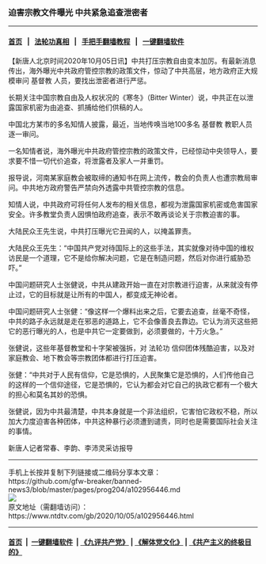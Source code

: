 ### 迫害宗教文件曝光 中共紧急追查泄密者
------------------------

#### [首页](https://github.com/gfw-breaker/banned-news3/blob/master/README.md) &nbsp;&nbsp;|&nbsp;&nbsp; [法轮功真相](https://github.com/begood0513/basic/blob/master/README.md)  &nbsp;&nbsp;|&nbsp;&nbsp; [手把手翻墙教程](https://github.com/gfw-breaker/guides/wiki)  &nbsp;&nbsp;|&nbsp;&nbsp; [一键翻墙软件](https://github.com/gfw-breaker/nogfw/blob/master/README.md)  



<div><div class="post_content" itemprop="articleBody">
 <p>
  【新唐人北京时间2020年10月05日讯】中共打压宗教自由变本加厉。有最新消息传出，海外曝光中共政府管控宗教的政策文件，惊动了中共高层，地方政府正大规模审问
  <ok href="https://www.ntdtv.com/gb/基督教.htm">
   基督教
  </ok>
  人员，要找出泄密者进行严惩。
 </p>
 <p>
  长期关注中国宗教自由及人权状况的《寒冬》（Bitter Winter）说，中共正在以泄露国家机密为由追查、抓捕给他们供稿的人。
 </p>
 <p>
  中国北方某市的多名知情人披露，最近，当地传唤当地100多名
  <ok href="https://www.ntdtv.com/gb/基督教.htm">
   基督教
  </ok>
  教职人员逐一审问。
 </p>
 <p>
  一名知情者说，海外曝光中共政府管控宗教的政策文件，已经惊动中央领导人，要求要不惜一切代价追查，将泄露者及家人一并重罚。
 </p>
 <p>
  报导说，河南某家庭教会被取缔的通知书在网上流传，教会的负责人也遭宗教局审问。中共地方政府警告严禁向外透露中共管控宗教的信息。
 </p>
 <p>
  知情人说，中共政府可将任何人发布的相关信息，都视为泄露国家机密或危害国家安全。许多教堂负责人因惧怕政府追查，表示不敢再谈论关于宗教迫害的事。
 </p>
 <p>
  大陆民众王先生说，中共打压曝光它丑闻的人，以掩盖罪责。
 </p>
 <p>
  大陆民众王先生：“中国共产党对待国际上的这些手法，其实就像对待中国的维权访民是一个道理，它不是给你解决问题，它是在制造问题，然后对你进行威胁恐吓。”
 </p>
 <p>
  中国问题研究人士张健说，中共从建政开始一直在对宗教进行迫害，从来就没有停止过，它的目标就是让所有的中国人，都变成无神论者。
 </p>
 <p>
  中国问题研究人士张健：“像这样一个爆料出来之后，它要去追查，丝毫不奇怪，中共的路子永远就是走在邪恶的道路上，它不会像善良去靠边。它认为消灭这些把它的恶行曝光的人，也是中共它一定要做到，必须要做的，十万火急。”
 </p>
 <p>
  张健说，这些年基督教堂和十字架被强拆，对
  <ok href="https://www.ntdtv.com/gb/法轮功.htm">
   法轮功
  </ok>
  信仰团体残酷迫害，以及对家庭教会、地下教会等宗教团体都进行打压迫害。
 </p>
 <p>
  张健：“中共对于人民有信仰，它是恐惧的，人民聚集它是恐惧的，人们传他自己的这样的一个信仰途径，它是恐惧的，它认为都会对它自己的执政它都有一个极大的担心和莫名其妙的恐惧。
 </p>
 <p>
  张健说，因为中共最清楚，中共本身就是一个非法组织，它害怕它政权不稳，所以加大力度迫害各种团体，中共这种暴行必须遭到谴责，同时也是需要国际社会关注的事情。
 </p>
 <p>
  新唐人记者常春、李韵、李沛灵采访报导
 </p>
 <div class="single_ad">
 </div>
</div>
</div>
<hr/>
手机上长按并复制下列链接或二维码分享本文章：<br/>
https://github.com/gfw-breaker/banned-news3/blob/master/pages/prog204/a102956446.md <br/>
<a href='https://github.com/gfw-breaker/banned-news3/blob/master/pages/prog204/a102956446.md'><img src='https://github.com/gfw-breaker/banned-news3/blob/master/pages/prog204/a102956446.md.png'/></a> <br/>
原文地址（需翻墙访问）：https://www.ntdtv.com/gb/2020/10/05/a102956446.html


------------------------
#### [首页](https://github.com/gfw-breaker/banned-news3/blob/master/README.md) &nbsp;|&nbsp; [一键翻墙软件](https://github.com/gfw-breaker/nogfw/blob/master/README.md) &nbsp;| [《九评共产党》](https://github.com/gfw-breaker/9ping.md/blob/master/README.md#九评之一评共产党是什么) | [《解体党文化》](https://github.com/gfw-breaker/jtdwh.md/blob/master/README.md) | [《共产主义的终极目的》](https://github.com/gfw-breaker/gczydzjmd.md/blob/master/README.md)


<img src='http://gfw-breaker.win/banned-news3/pages/prog204/a102956446.md' width='0px' height='0px'/>